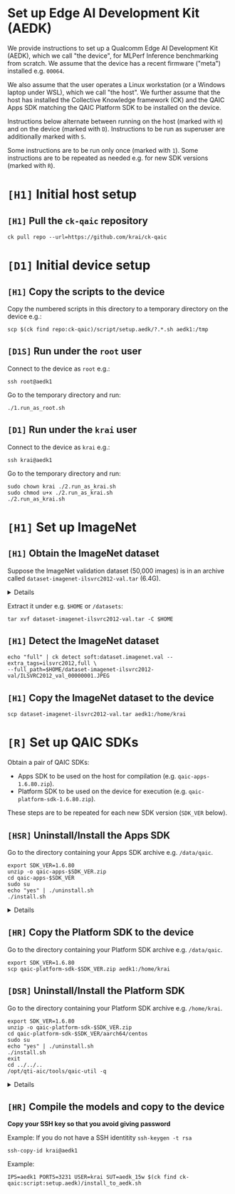 # Set up Edge AI Development Kit (AEDK)

We provide instructions to set up a Qualcomm Edge AI Development Kit (AEDK),
which we call "the device", for MLPerf Inference benchmarking from scratch.
We assume that the device has a recent firmware ("meta") installed e.g. `00064`.

We also assume that the user operates a Linux workstation (or a Windows laptop
under WSL), which we call "the host". We further assume that the host has
installed the Collective Knowledge framework (CK) and the QAIC Apps SDK
matching the QAIC Platform SDK to be installed on the device.

Instructions below alternate between running on the host (marked with `H`)
and on the device (marked with `D`). Instructions to be run as superuser are
additionally marked with `S`.

Some instructions are to be run only once (marked with `1`). Some instructions
are to be repeated as needed e.g. for new SDK versions (marked with `R`).

# `[H1]` Initial host setup

## `[H1]` Pull the `ck-qaic` repository
```
ck pull repo --url=https://github.com/krai/ck-qaic
```

# `[D1]` Initial device setup

## `[H1]` Copy the scripts to the device

Copy the numbered scripts in this directory to a temporary directory on the device e.g.:
```
scp $(ck find repo:ck-qaic)/script/setup.aedk/?.*.sh aedk1:/tmp
```

## `[D1S]` Run under the `root` user

Connect to the device as `root` e.g.:
```
ssh root@aedk1
```

Go to the temporary directory and run:
```
./1.run_as_root.sh
```

## `[D1]` Run under the `krai` user

Connect to the device as `krai` e.g.:
```
ssh krai@aedk1
```

Go to the temporary directory and run:
```
sudo chown krai ./2.run_as_krai.sh
sudo chmod u+x ./2.run_as_krai.sh
./2.run_as_krai.sh
```

# `[H1]` Set up ImageNet

## `[H1]` Obtain the ImageNet dataset

Suppose the ImageNet validation dataset (50,000 images) is in an archive called
`dataset-imagenet-ilsvrc2012-val.tar` (6.4G).

<details><pre>
&dollar; md5sum dataset-imagenet-ilsvrc2012-val.tar
3f31a40f2bb902e28aa23aad0fc8e383  dataset-imagenet-ilsvrc2012-val.tar
</pre></details>

Extract it under e.g. `$HOME` or `/datasets`:
```
tar xvf dataset-imagenet-ilsvrc2012-val.tar -C $HOME
```

## `[H1]` Detect the ImageNet dataset
```
echo "full" | ck detect soft:dataset.imagenet.val --extra_tags=ilsvrc2012,full \
--full_path=$HOME/dataset-imagenet-ilsvrc2012-val/ILSVRC2012_val_00000001.JPEG
```

## `[H1]` Copy the ImageNet dataset to the device
```
scp dataset-imagenet-ilsvrc2012-val.tar aedk1:/home/krai
```

# `[R]` Set up QAIC SDKs

Obtain a pair of QAIC SDKs:
- Apps SDK to be used on the host for compilation (e.g. `qaic-apps-1.6.80.zip`).
- Platform SDK to be used on the device for execution (e.g. `qaic-platform-sdk-1.6.80.zip`).

These steps are to be repeated for each new SDK version (`SDK_VER` below).

## `[HSR]` Uninstall/Install the Apps SDK

Go to the directory containing your Apps SDK archive e.g. `/data/qaic`.

```
export SDK_VER=1.6.80
unzip -o qaic-apps-$SDK_VER.zip
cd qaic-apps-$SDK_VER
sudo su
echo "yes" | ./uninstall.sh
./install.sh
```

<details><pre>
&dollar; grep build_id /opt/qti-aic/versions/apps.xml -B1
                &lsaquo;base_version&rsaquo;1.6&lsaquo;&sol;base_version&rsaquo;
                &lsaquo;build_id&rsaquo;80&lsaquo;&sol;build_id&rsaquo;
</pre></details>

## `[HR]` Copy the Platform SDK to the device

Go to the directory containing your Platform SDK archive e.g. `/data/qaic`.

```
export SDK_VER=1.6.80
scp qaic-platform-sdk-$SDK_VER.zip aedk1:/home/krai
```

## `[DSR]` Uninstall/Install the Platform SDK

Go to the directory containing your Platform SDK archive e.g. `/home/krai`.

```
export SDK_VER=1.6.80
unzip -o qaic-platform-sdk-$SDK_VER.zip
cd qaic-platform-sdk-$SDK_VER/aarch64/centos
sudo su
echo "yes" | ./uninstall.sh
./install.sh
exit
cd ../../..
/opt/qti-aic/tools/qaic-util -q
```

<details><pre>
LRT QC_IMAGE_VERSION: LRT.AIC.6.7.1.6.52
LRT IMAGE_VARIANT: LRT.AIC.REL
Number of devices: 1
QID 0
        Status:Ready
        PCI Address:0002:01:00.0
        PCI Info:Unassigned class [ff00] Qualcomm Device a100
        HW Version:0.2.0.0
        HW Serial:0x2b36e75d
        FW Version:1.6.36
        FW QC_IMAGE_VERSION:QSM.AIC.1.6.36
        FW OEM_IMAGE_VERSION:
        FW IMAGE_VARIANT:AIC100.REL
        NSP Version:1.6.18
        NSP QC_IMAGE_VERSION:NSP.AIC.1.6.18
        NSP OEM_IMAGE_VERSION:
        NSP IMAGE_VARIANT:aic100.nsp.prodQ
        Compiler Version:0
        Dram Total:8116 MB
        Dram Free:8116 MB
        Dram Fragmentation:0.00%
        Vc Total:16
        Vc Free:16
        Nsp Total:8
        Nsp Free:8
        Peak Dram Bw:0.0
        Peak Sram Bw:0.0
        Peak PcieBw:0.0
        MCID Total:3072
        MCID Free:3072
        Semaphore Total:32
        Semaphore Free:32
        Constants Loaded:0
        Constants In-Use:0
        Networks Loaded:0
        Networks Active:0
        NSP Frequency(Mhz):595
        DDR Frequency(Mhz):2133
        COMPNOC Frequency(Mhz):1450
        MEMNOC Frequency(Mhz):1000
        SYSNOC Frequency(Mhz):667
        Metadata Version:0.10
        NNC Command Protocol Version:8.1
        SBL Image:SBL.AIC.1.6.21
        PVS Image Version:24
        NSP Defective PG Mask: 0xAAAA
        Board serial:
</pre></details>

## `[HR]` Compile the models and copy to the device

**Copy your SSH key so that you avoid giving password** 

Example:
If you do not have a SSH identitity
```ssh-keygen -t rsa```

```
ssh-copy-id krai@aedk1
```

Example:
```
IPS=aedk1 PORTS=3231 USER=krai SUT=aedk_15w $(ck find ck-qaic:script:setup.aedk)/install_to_aedk.sh
```
